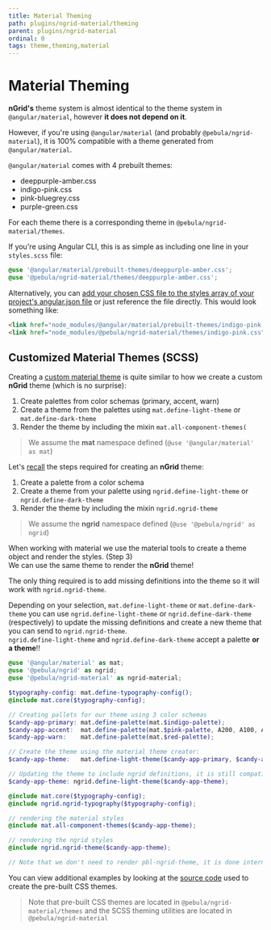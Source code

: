 ```yaml
---
title: Material Theming
path: plugins/ngrid-material/theming
parent: plugins/ngrid-material
ordinal: 0
tags: theme,theming,material
---
```

# Material Theming

**nGrid's** theme system is almost identical to the theme system in `@angular/material`, however **it does not depend on it**.

However, if you're using `@angular/material` (and probably `@pebula/ngrid-material`), it is 100% compatible with a theme generated from `@angular/material`.

`@angular/material` comes with 4 prebuilt themes:

- deeppurple-amber.css
- indigo-pink.css
- pink-bluegrey.css
- purple-green.css

For each theme there is a corresponding theme in `@pebula/ngrid-material/themes`.

If you're using Angular CLI, this is as simple as including one line in your `styles.scss` file:

```scss
@use '@angular/material/prebuilt-themes/deeppurple-amber.css';
@use '@pebula/ngrid-material/themes/deeppurple-amber.css';
```

Alternatively, you can [add your chosen CSS file to the styles array of your project's angular.json file](https://angular.io/guide/workspace-config#styles-and-scripts-configuration) or just reference the file directly. This would look something like:

```html
<link href="node_modules/@angular/material/prebuilt-themes/indigo-pink.css" rel="stylesheet">
<link href="node_modules/@pebula/ngrid-material/themes/indigo-pink.css" rel="stylesheet">
```


## Customized Material Themes (SCSS)

Creating a <a href="https://material.angular.io/guide/theming" target="_blank">custom material theme</a> is quite similar to how
we create a custom **nGrid** theme (which is no surprise):

1. Create palettes from color schemas (primary, accent, warn)
2. Create a theme from the palettes using `mat.define-light-theme` or `mat.define-dark-theme`
3. Render the theme by including the mixin `mat.all-component-themes(`

> We assume the **mat** namespace defined (`@use '@angular/material' as mat`)

Let's [recall](../../../concepts/theming/introduction#customized-themes-scss) the steps required for creating an **nGrid** theme:

1. Create a palette from a color schema
2. Create a theme from your palette using `ngrid.define-light-theme` or `ngrid.define-dark-theme`
3. Render the theme by including the mixin `ngrid.ngrid-theme`

> We assume the **ngrid** namespace defined (`@use '@pebula/ngrid' as ngrid`)

When working with material we use the material tools to create a theme object and render the styles. (Step 3)  
We can use the same theme to render the **nGrid** theme!

The only thing required is to add missing definitions into the theme so it will work with `ngrid.ngrid-theme`.

Depending on your selection, `mat.define-light-theme` or `mat.define-dark-theme` you can use `ngrid.define-light-theme` or `ngrid.define-dark-theme` (respectively) to update the
missing definitions and create a new theme that you can send to `ngrid.ngrid-theme`.  
`ngrid.define-light-theme` and `ngrid.define-dark-theme` accept a palette **or a theme**!!

```scss
@use '@angular/material' as mat;
@use '@pebula/ngrid' as ngrid;
@use '@pebula/ngrid-material' as ngrid-material;

$typography-config: mat.define-typography-config();
@include mat.core($typography-config);

// Creating pallets for our theme using 3 color schemas
$candy-app-primary: mat.define-palette(mat.$indigo-palette);
$candy-app-accent:  mat.define-palette(mat.$pink-palette, A200, A100, A400);
$candy-app-warn:    mat.define-palette(mat.$red-palette);

// Create the theme using the material theme creator:
$candy-app-theme:   mat.define-light-theme($candy-app-primary, $candy-app-accent, $candy-app-warn);

// Updating the theme to include ngrid definitions, it is still compatible with material!
$candy-app-theme: ngrid.define-light-theme($candy-app-theme);

@include mat.core($typography-config);
@include ngrid.ngrid-typography($typography-config);

// rendering the material styles
@include mat.all-component-themes($candy-app-theme);

// rendering the ngrid styles
@include ngrid.ngrid-theme($candy-app-theme);

// Note that we don't need to render pbl-ngrid-theme, it is done internally in pbl-ngrid-material-theme
```

You can view additional examples by looking at the <a href="https://github.com/shlomiassaf/ngrid/tree/303119a7278cec83da7d8bdd1b77953f33a5f5f9/libs/ngrid-material/src/themes/prebuilt" target="_blank">source code</a> used to create the pre-built CSS themes.

> Note that pre-built CSS themes are located in `@pebula/ngrid-material/themes` and the SCSS theming utilities are located in `@pebula/ngrid-material`
